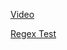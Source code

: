 [Video](https://youtube.com/playlist?list=PLQCcNQgUcDfoJppOTck3vL3r_947Vh3uM)

[Regex Test](https://regex101.com/)
